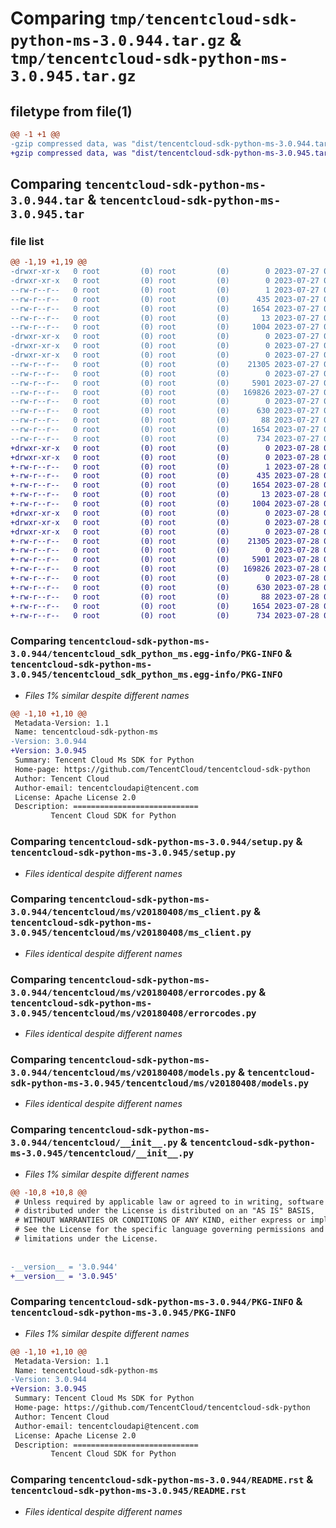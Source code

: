 # Comparing `tmp/tencentcloud-sdk-python-ms-3.0.944.tar.gz` & `tmp/tencentcloud-sdk-python-ms-3.0.945.tar.gz`

## filetype from file(1)

```diff
@@ -1 +1 @@
-gzip compressed data, was "dist/tencentcloud-sdk-python-ms-3.0.944.tar", last modified: Thu Jul 27 02:19:58 2023, max compression
+gzip compressed data, was "dist/tencentcloud-sdk-python-ms-3.0.945.tar", last modified: Fri Jul 28 00:32:28 2023, max compression
```

## Comparing `tencentcloud-sdk-python-ms-3.0.944.tar` & `tencentcloud-sdk-python-ms-3.0.945.tar`

### file list

```diff
@@ -1,19 +1,19 @@
-drwxr-xr-x   0 root         (0) root         (0)        0 2023-07-27 02:19:58.000000 tencentcloud-sdk-python-ms-3.0.944/
-drwxr-xr-x   0 root         (0) root         (0)        0 2023-07-27 02:19:58.000000 tencentcloud-sdk-python-ms-3.0.944/tencentcloud_sdk_python_ms.egg-info/
--rw-r--r--   0 root         (0) root         (0)        1 2023-07-27 02:19:58.000000 tencentcloud-sdk-python-ms-3.0.944/tencentcloud_sdk_python_ms.egg-info/dependency_links.txt
--rw-r--r--   0 root         (0) root         (0)      435 2023-07-27 02:19:58.000000 tencentcloud-sdk-python-ms-3.0.944/tencentcloud_sdk_python_ms.egg-info/SOURCES.txt
--rw-r--r--   0 root         (0) root         (0)     1654 2023-07-27 02:19:58.000000 tencentcloud-sdk-python-ms-3.0.944/tencentcloud_sdk_python_ms.egg-info/PKG-INFO
--rw-r--r--   0 root         (0) root         (0)       13 2023-07-27 02:19:58.000000 tencentcloud-sdk-python-ms-3.0.944/tencentcloud_sdk_python_ms.egg-info/top_level.txt
--rw-r--r--   0 root         (0) root         (0)     1004 2023-07-27 02:19:58.000000 tencentcloud-sdk-python-ms-3.0.944/setup.py
-drwxr-xr-x   0 root         (0) root         (0)        0 2023-07-27 02:19:58.000000 tencentcloud-sdk-python-ms-3.0.944/tencentcloud/
-drwxr-xr-x   0 root         (0) root         (0)        0 2023-07-27 02:19:58.000000 tencentcloud-sdk-python-ms-3.0.944/tencentcloud/ms/
-drwxr-xr-x   0 root         (0) root         (0)        0 2023-07-27 02:19:58.000000 tencentcloud-sdk-python-ms-3.0.944/tencentcloud/ms/v20180408/
--rw-r--r--   0 root         (0) root         (0)    21305 2023-07-27 02:19:58.000000 tencentcloud-sdk-python-ms-3.0.944/tencentcloud/ms/v20180408/ms_client.py
--rw-r--r--   0 root         (0) root         (0)        0 2023-07-27 02:19:58.000000 tencentcloud-sdk-python-ms-3.0.944/tencentcloud/ms/v20180408/__init__.py
--rw-r--r--   0 root         (0) root         (0)     5901 2023-07-27 02:19:58.000000 tencentcloud-sdk-python-ms-3.0.944/tencentcloud/ms/v20180408/errorcodes.py
--rw-r--r--   0 root         (0) root         (0)   169826 2023-07-27 02:19:58.000000 tencentcloud-sdk-python-ms-3.0.944/tencentcloud/ms/v20180408/models.py
--rw-r--r--   0 root         (0) root         (0)        0 2023-07-27 02:19:58.000000 tencentcloud-sdk-python-ms-3.0.944/tencentcloud/ms/__init__.py
--rw-r--r--   0 root         (0) root         (0)      630 2023-07-27 02:19:58.000000 tencentcloud-sdk-python-ms-3.0.944/tencentcloud/__init__.py
--rw-r--r--   0 root         (0) root         (0)       88 2023-07-27 02:19:58.000000 tencentcloud-sdk-python-ms-3.0.944/setup.cfg
--rw-r--r--   0 root         (0) root         (0)     1654 2023-07-27 02:19:58.000000 tencentcloud-sdk-python-ms-3.0.944/PKG-INFO
--rw-r--r--   0 root         (0) root         (0)      734 2023-07-27 02:19:58.000000 tencentcloud-sdk-python-ms-3.0.944/README.rst
+drwxr-xr-x   0 root         (0) root         (0)        0 2023-07-28 00:32:28.000000 tencentcloud-sdk-python-ms-3.0.945/
+drwxr-xr-x   0 root         (0) root         (0)        0 2023-07-28 00:32:28.000000 tencentcloud-sdk-python-ms-3.0.945/tencentcloud_sdk_python_ms.egg-info/
+-rw-r--r--   0 root         (0) root         (0)        1 2023-07-28 00:32:28.000000 tencentcloud-sdk-python-ms-3.0.945/tencentcloud_sdk_python_ms.egg-info/dependency_links.txt
+-rw-r--r--   0 root         (0) root         (0)      435 2023-07-28 00:32:28.000000 tencentcloud-sdk-python-ms-3.0.945/tencentcloud_sdk_python_ms.egg-info/SOURCES.txt
+-rw-r--r--   0 root         (0) root         (0)     1654 2023-07-28 00:32:28.000000 tencentcloud-sdk-python-ms-3.0.945/tencentcloud_sdk_python_ms.egg-info/PKG-INFO
+-rw-r--r--   0 root         (0) root         (0)       13 2023-07-28 00:32:28.000000 tencentcloud-sdk-python-ms-3.0.945/tencentcloud_sdk_python_ms.egg-info/top_level.txt
+-rw-r--r--   0 root         (0) root         (0)     1004 2023-07-28 00:32:28.000000 tencentcloud-sdk-python-ms-3.0.945/setup.py
+drwxr-xr-x   0 root         (0) root         (0)        0 2023-07-28 00:32:28.000000 tencentcloud-sdk-python-ms-3.0.945/tencentcloud/
+drwxr-xr-x   0 root         (0) root         (0)        0 2023-07-28 00:32:28.000000 tencentcloud-sdk-python-ms-3.0.945/tencentcloud/ms/
+drwxr-xr-x   0 root         (0) root         (0)        0 2023-07-28 00:32:28.000000 tencentcloud-sdk-python-ms-3.0.945/tencentcloud/ms/v20180408/
+-rw-r--r--   0 root         (0) root         (0)    21305 2023-07-28 00:32:28.000000 tencentcloud-sdk-python-ms-3.0.945/tencentcloud/ms/v20180408/ms_client.py
+-rw-r--r--   0 root         (0) root         (0)        0 2023-07-28 00:32:28.000000 tencentcloud-sdk-python-ms-3.0.945/tencentcloud/ms/v20180408/__init__.py
+-rw-r--r--   0 root         (0) root         (0)     5901 2023-07-28 00:32:28.000000 tencentcloud-sdk-python-ms-3.0.945/tencentcloud/ms/v20180408/errorcodes.py
+-rw-r--r--   0 root         (0) root         (0)   169826 2023-07-28 00:32:28.000000 tencentcloud-sdk-python-ms-3.0.945/tencentcloud/ms/v20180408/models.py
+-rw-r--r--   0 root         (0) root         (0)        0 2023-07-28 00:32:28.000000 tencentcloud-sdk-python-ms-3.0.945/tencentcloud/ms/__init__.py
+-rw-r--r--   0 root         (0) root         (0)      630 2023-07-28 00:32:28.000000 tencentcloud-sdk-python-ms-3.0.945/tencentcloud/__init__.py
+-rw-r--r--   0 root         (0) root         (0)       88 2023-07-28 00:32:28.000000 tencentcloud-sdk-python-ms-3.0.945/setup.cfg
+-rw-r--r--   0 root         (0) root         (0)     1654 2023-07-28 00:32:28.000000 tencentcloud-sdk-python-ms-3.0.945/PKG-INFO
+-rw-r--r--   0 root         (0) root         (0)      734 2023-07-28 00:32:28.000000 tencentcloud-sdk-python-ms-3.0.945/README.rst
```

### Comparing `tencentcloud-sdk-python-ms-3.0.944/tencentcloud_sdk_python_ms.egg-info/PKG-INFO` & `tencentcloud-sdk-python-ms-3.0.945/tencentcloud_sdk_python_ms.egg-info/PKG-INFO`

 * *Files 1% similar despite different names*

```diff
@@ -1,10 +1,10 @@
 Metadata-Version: 1.1
 Name: tencentcloud-sdk-python-ms
-Version: 3.0.944
+Version: 3.0.945
 Summary: Tencent Cloud Ms SDK for Python
 Home-page: https://github.com/TencentCloud/tencentcloud-sdk-python
 Author: Tencent Cloud
 Author-email: tencentcloudapi@tencent.com
 License: Apache License 2.0
 Description: ============================
         Tencent Cloud SDK for Python
```

### Comparing `tencentcloud-sdk-python-ms-3.0.944/setup.py` & `tencentcloud-sdk-python-ms-3.0.945/setup.py`

 * *Files identical despite different names*

### Comparing `tencentcloud-sdk-python-ms-3.0.944/tencentcloud/ms/v20180408/ms_client.py` & `tencentcloud-sdk-python-ms-3.0.945/tencentcloud/ms/v20180408/ms_client.py`

 * *Files identical despite different names*

### Comparing `tencentcloud-sdk-python-ms-3.0.944/tencentcloud/ms/v20180408/errorcodes.py` & `tencentcloud-sdk-python-ms-3.0.945/tencentcloud/ms/v20180408/errorcodes.py`

 * *Files identical despite different names*

### Comparing `tencentcloud-sdk-python-ms-3.0.944/tencentcloud/ms/v20180408/models.py` & `tencentcloud-sdk-python-ms-3.0.945/tencentcloud/ms/v20180408/models.py`

 * *Files identical despite different names*

### Comparing `tencentcloud-sdk-python-ms-3.0.944/tencentcloud/__init__.py` & `tencentcloud-sdk-python-ms-3.0.945/tencentcloud/__init__.py`

 * *Files 1% similar despite different names*

```diff
@@ -10,8 +10,8 @@
 # Unless required by applicable law or agreed to in writing, software
 # distributed under the License is distributed on an "AS IS" BASIS,
 # WITHOUT WARRANTIES OR CONDITIONS OF ANY KIND, either express or implied.
 # See the License for the specific language governing permissions and
 # limitations under the License.
 
 
-__version__ = '3.0.944'
+__version__ = '3.0.945'
```

### Comparing `tencentcloud-sdk-python-ms-3.0.944/PKG-INFO` & `tencentcloud-sdk-python-ms-3.0.945/PKG-INFO`

 * *Files 1% similar despite different names*

```diff
@@ -1,10 +1,10 @@
 Metadata-Version: 1.1
 Name: tencentcloud-sdk-python-ms
-Version: 3.0.944
+Version: 3.0.945
 Summary: Tencent Cloud Ms SDK for Python
 Home-page: https://github.com/TencentCloud/tencentcloud-sdk-python
 Author: Tencent Cloud
 Author-email: tencentcloudapi@tencent.com
 License: Apache License 2.0
 Description: ============================
         Tencent Cloud SDK for Python
```

### Comparing `tencentcloud-sdk-python-ms-3.0.944/README.rst` & `tencentcloud-sdk-python-ms-3.0.945/README.rst`

 * *Files identical despite different names*

